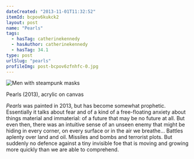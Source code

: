 ```yaml
---
dateCreated: "2013-11-01T11:32:52"
itemId: bcpov6kukck2
layout: post
name: "Pearls"
tags:
  - hasTag: catherinekennedy
  - hasAuthor: catherinekennedy
  - hasTag: 34.1
type: post
urlSlug: "pearls"
profileImg: post-bcpov6zfnhfc-0.jpg
---
```


![Men with steampunk masks](../images/post-bcpov6zfnhfc-0.jpg)
<div class="caption"><!--nopreview--><div class="caption"><span>Pearls (2013), acrylic on canvas</span></div><!--/nopreview-->

*Pearls* was painted in 2013, but has become somewhat prophetic. Essentially it talks about fear and of a kind of a free-floating anxiety about things material and immaterial: of a future that may be no future at all. But even then, there was an intuitive sense of an unseen enemy that might be hiding in every corner, on every surface or in the air we breathe… Battles aplenty over land and oil. Missiles and bombs and terrorist plots. But suddenly no defence against a tiny invisible foe that is moving and growing more quickly than we are able to comprehend. 












 




